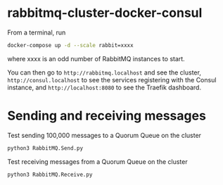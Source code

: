 # rabbitmq-cluster-docker-consul

From a terminal, run 
```sh
docker-compose up -d --scale rabbit=xxxx
```
where xxxx is an odd number of RabbitMQ instances to start.

You can then go to `http://rabbitmq.localhost` and see the cluster, `http://consul.localhost` to see the services registering with the Consul instance, and `http://localhost:8080` to see the Traefik dashboard.


# Sending and receiving messages
Test sending 100,000 messages to a Quorum Queue on the cluster
```sh
python3 RabbitMQ.Send.py
```

Test receiving messages from a Quorum Queue on the cluster
```sh
python3 RabbitMQ.Receive.py
```